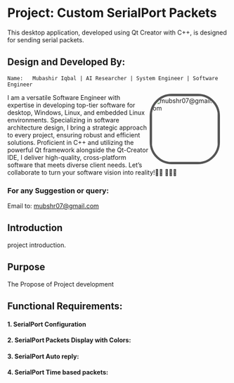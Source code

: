 
# Project: Custom SerialPort Packets
This desktop application, developed using Qt Creator with C++, is designed for sending serial packets.

## Design and Developed By:
	Name: 	Mubashir Iqbal | AI Researcher | System Engineer | Software Engineer

<img src="https://avatars.githubusercontent.com/u/34352213?v=4" width="150" height="150" alt="mubshr07@gmail.com" align="right" style="margin-right: 20px;   border: 5px solid #555; border-radius:50px; ">
I am a versatile Software Engineer with expertise in developing top-tier software for desktop, Windows, Linux, and embedded Linux environments. Specializing in software architecture design, I bring a strategic approach to every project, ensuring robust and efficient solutions. Proficient in C++ and utilizing the powerful Qt framework alongside the Qt-Creator IDE, I deliver high-quality, cross-platform software that meets diverse client needs. Let’s collaborate to turn your software vision into reality!👨🏻‍ 👨🏻‍💻


### For any Suggestion or query: 
Email to: <a href="emailto:mubshr07@gmail.com"> mubshr07@gmail.com </a>

 

## Introduction
project introduction.

## Purpose
The Propose of Project development

## Functional Requirements:
#### 1. SerialPort Configuration
#### 2. SerialPort Packets Display with Colors:
#### 3. SerialPort Auto reply:
#### 4. SerialPort Time based packets:

